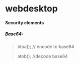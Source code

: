 # webdesktop
#### Security elements
##### Base64:
> btoa(); // encode to base64
>
> atob(); //decode base64
